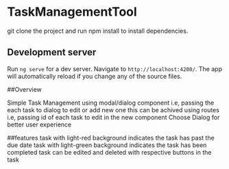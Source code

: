 # TaskManagementTool

git clone the project and run npm install to install dependencies.

## Development server

Run `ng serve` for a dev server. Navigate to `http://localhost:4200/`. The app will automatically reload if you change any of the source files.

##Overview

Simple Task Management using modal/dialog component i.e, passing the each task to dialog to edit or add new one
this can be achived using routes i.e, passing id of each task to edit in the new component
Choose Dialog for better user experience

##features
task with light-red background indicates the task has past the due date
task with light-green background indicates the task has been completed
task can be edited and deleted with respective buttons in the task

